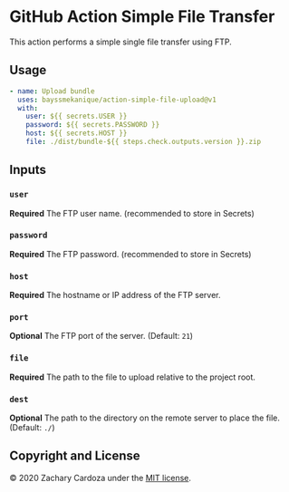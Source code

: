 # GitHub Action Simple File Transfer

This action performs a simple single file transfer using FTP.

## Usage
```yml
- name: Upload bundle
  uses: bayssmekanique/action-simple-file-upload@v1
  with:
    user: ${{ secrets.USER }}
    password: ${{ secrets.PASSWORD }}
    host: ${{ secrets.HOST }}
    file: ./dist/bundle-${{ steps.check.outputs.version }}.zip
```

## Inputs

### `user`

**Required** The FTP user name. (recommended to store in Secrets)

### `password`

**Required** The FTP password. (recommended to store in Secrets)

### `host`

**Required** The hostname or IP address of the FTP server.

### `port`

**Optional** The FTP port of the server. (Default: `21`)

### `file`

**Required** The path to the file to upload relative to the project root.

### `dest`

**Optional** The path to the directory on the remote server to place the file. (Default: `./`)

## Copyright and License
© 2020 Zachary Cardoza under the [MIT license](LICENSE.md).